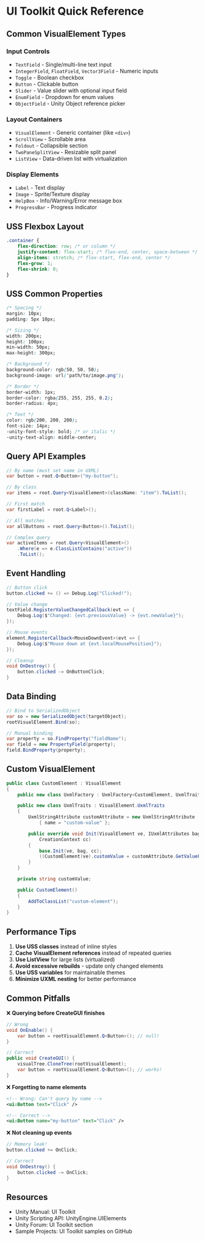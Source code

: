 # UI Toolkit Quick Reference

## Common VisualElement Types

### Input Controls
- `TextField` - Single/multi-line text input
- `IntegerField`, `FloatField`, `Vector3Field` - Numeric inputs
- `Toggle` - Boolean checkbox
- `Button` - Clickable button
- `Slider` - Value slider with optional input field
- `EnumField` - Dropdown for enum values
- `ObjectField` - Unity Object reference picker

### Layout Containers
- `VisualElement` - Generic container (like `<div>`)
- `ScrollView` - Scrollable area
- `Foldout` - Collapsible section
- `TwoPaneSplitView` - Resizable split panel
- `ListView` - Data-driven list with virtualization

### Display Elements
- `Label` - Text display
- `Image` - Sprite/Texture display
- `HelpBox` - Info/Warning/Error message box
- `ProgressBar` - Progress indicator

## USS Flexbox Layout

```css
.container {
    flex-direction: row; /* or column */
    justify-content: flex-start; /* flex-end, center, space-between */
    align-items: stretch; /* flex-start, flex-end, center */
    flex-grow: 1;
    flex-shrink: 0;
}
```

## USS Common Properties

```css
/* Spacing */
margin: 10px;
padding: 5px 10px;

/* Sizing */
width: 200px;
height: 100px;
min-width: 50px;
max-height: 300px;

/* Background */
background-color: rgb(50, 50, 50);
background-image: url('path/to/image.png');

/* Border */
border-width: 1px;
border-color: rgba(255, 255, 255, 0.2);
border-radius: 4px;

/* Text */
color: rgb(200, 200, 200);
font-size: 14px;
-unity-font-style: bold; /* or italic */
-unity-text-align: middle-center;
```

## Query API Examples

```csharp
// By name (must set name in UXML)
var button = root.Q<Button>("my-button");

// By class
var items = root.Query<VisualElement>(className: "item").ToList();

// First match
var firstLabel = root.Q<Label>();

// All matches
var allButtons = root.Query<Button>().ToList();

// Complex query
var activeItems = root.Query<VisualElement>()
    .Where(e => e.ClassListContains("active"))
    .ToList();
```

## Event Handling

```csharp
// Button click
button.clicked += () => Debug.Log("Clicked!");

// Value change
textField.RegisterValueChangedCallback(evt => {
    Debug.Log($"Changed: {evt.previousValue} -> {evt.newValue}");
});

// Mouse events
element.RegisterCallback<MouseDownEvent>(evt => {
    Debug.Log($"Mouse down at {evt.localMousePosition}");
});

// Cleanup
void OnDestroy() {
    button.clicked -= OnButtonClick;
}
```

## Data Binding

```csharp
// Bind to SerializedObject
var so = new SerializedObject(targetObject);
rootVisualElement.Bind(so);

// Manual binding
var property = so.FindProperty("fieldName");
var field = new PropertyField(property);
field.BindProperty(property);
```

## Custom VisualElement

```csharp
public class CustomElement : VisualElement
{
    public new class UxmlFactory : UxmlFactory<CustomElement, UxmlTraits> { }

    public new class UxmlTraits : VisualElement.UxmlTraits
    {
        UxmlStringAttribute customAttribute = new UxmlStringAttribute
            { name = "custom-value" };

        public override void Init(VisualElement ve, IUxmlAttributes bag,
            CreationContext cc)
        {
            base.Init(ve, bag, cc);
            ((CustomElement)ve).customValue = customAttribute.GetValueFromBag(bag, cc);
        }
    }

    private string customValue;

    public CustomElement()
    {
        AddToClassList("custom-element");
    }
}
```

## Performance Tips

1. **Use USS classes** instead of inline styles
2. **Cache VisualElement references** instead of repeated queries
3. **Use ListView** for large lists (virtualized)
4. **Avoid excessive rebuilds** - update only changed elements
5. **Use USS variables** for maintainable themes
6. **Minimize UXML nesting** for better performance

## Common Pitfalls

❌ **Querying before CreateGUI finishes**
```csharp
// Wrong
void OnEnable() {
    var button = rootVisualElement.Q<Button>(); // null!
}

// Correct
public void CreateGUI() {
    visualTree.CloneTree(rootVisualElement);
    var button = rootVisualElement.Q<Button>(); // works!
}
```

❌ **Forgetting to name elements**
```xml
<!-- Wrong: Can't query by name -->
<ui:Button text="Click" />

<!-- Correct -->
<ui:Button name="my-button" text="Click" />
```

❌ **Not cleaning up events**
```csharp
// Memory leak!
button.clicked += OnClick;

// Correct
void OnDestroy() {
    button.clicked -= OnClick;
}
```

## Resources

- Unity Manual: UI Toolkit
- Unity Scripting API: UnityEngine.UIElements
- Unity Forum: UI Toolkit section
- Sample Projects: UI Toolkit samples on GitHub
